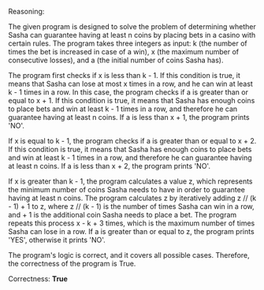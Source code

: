 Reasoning:

The given program is designed to solve the problem of determining whether Sasha can guarantee having at least n coins by placing bets in a casino with certain rules. The program takes three integers as input: k (the number of times the bet is increased in case of a win), x (the maximum number of consecutive losses), and a (the initial number of coins Sasha has).

The program first checks if x is less than k - 1. If this condition is true, it means that Sasha can lose at most x times in a row, and he can win at least k - 1 times in a row. In this case, the program checks if a is greater than or equal to x + 1. If this condition is true, it means that Sasha has enough coins to place bets and win at least k - 1 times in a row, and therefore he can guarantee having at least n coins. If a is less than x + 1, the program prints 'NO'.

If x is equal to k - 1, the program checks if a is greater than or equal to x + 2. If this condition is true, it means that Sasha has enough coins to place bets and win at least k - 1 times in a row, and therefore he can guarantee having at least n coins. If a is less than x + 2, the program prints 'NO'.

If x is greater than k - 1, the program calculates a value z, which represents the minimum number of coins Sasha needs to have in order to guarantee having at least n coins. The program calculates z by iteratively adding z // (k - 1) + 1 to z, where z // (k - 1) is the number of times Sasha can win in a row, and + 1 is the additional coin Sasha needs to place a bet. The program repeats this process x - k + 3 times, which is the maximum number of times Sasha can lose in a row. If a is greater than or equal to z, the program prints 'YES', otherwise it prints 'NO'.

The program's logic is correct, and it covers all possible cases. Therefore, the correctness of the program is True.

Correctness: **True**